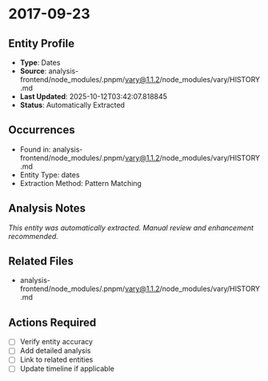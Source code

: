 # 2017-09-23

## Entity Profile
- **Type**: Dates
- **Source**: analysis-frontend/node_modules/.pnpm/vary@1.1.2/node_modules/vary/HISTORY.md
- **Last Updated**: 2025-10-12T03:42:07.818845
- **Status**: Automatically Extracted

## Occurrences
- Found in: analysis-frontend/node_modules/.pnpm/vary@1.1.2/node_modules/vary/HISTORY.md
- Entity Type: dates
- Extraction Method: Pattern Matching

## Analysis Notes
*This entity was automatically extracted. Manual review and enhancement recommended.*

## Related Files
- analysis-frontend/node_modules/.pnpm/vary@1.1.2/node_modules/vary/HISTORY.md

## Actions Required
- [ ] Verify entity accuracy
- [ ] Add detailed analysis
- [ ] Link to related entities
- [ ] Update timeline if applicable
